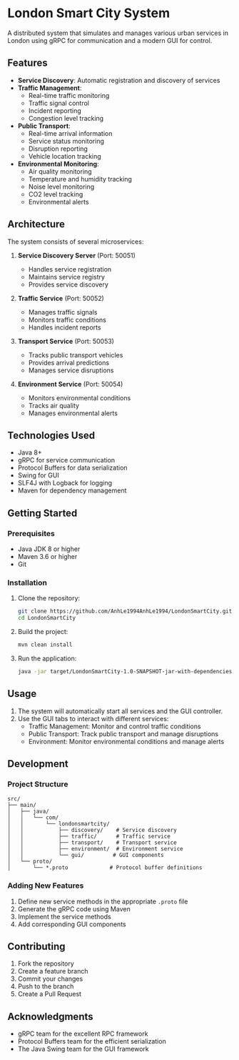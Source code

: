 # London Smart City System

A distributed system that simulates and manages various urban services in London using gRPC for communication and a modern GUI for control.

## Features

- **Service Discovery**: Automatic registration and discovery of services
- **Traffic Management**:
  - Real-time traffic monitoring
  - Traffic signal control
  - Incident reporting
  - Congestion level tracking
- **Public Transport**:
  - Real-time arrival information
  - Service status monitoring
  - Disruption reporting
  - Vehicle location tracking
- **Environmental Monitoring**:
  - Air quality monitoring
  - Temperature and humidity tracking
  - Noise level monitoring
  - CO2 level tracking
  - Environmental alerts

## Architecture

The system consists of several microservices:

1. **Service Discovery Server** (Port: 50051)
   - Handles service registration
   - Maintains service registry
   - Provides service discovery

2. **Traffic Service** (Port: 50052)
   - Manages traffic signals
   - Monitors traffic conditions
   - Handles incident reports

3. **Transport Service** (Port: 50053)
   - Tracks public transport vehicles
   - Provides arrival predictions
   - Manages service disruptions

4. **Environment Service** (Port: 50054)
   - Monitors environmental conditions
   - Tracks air quality
   - Manages environmental alerts

## Technologies Used

- Java 8+
- gRPC for service communication
- Protocol Buffers for data serialization
- Swing for GUI
- SLF4J with Logback for logging
- Maven for dependency management

## Getting Started

### Prerequisites

- Java JDK 8 or higher
- Maven 3.6 or higher
- Git

### Installation

1. Clone the repository:
   ```bash
   git clone https://github.com/AnhLe1994AnhLe1994/LondonSmartCity.git
   cd LondonSmartCity
   ```

2. Build the project:
   ```bash
   mvn clean install
   ```

3. Run the application:
   ```bash
   java -jar target/LondonSmartCity-1.0-SNAPSHOT-jar-with-dependencies.jar
   ```

## Usage

1. The system will automatically start all services and the GUI controller.
2. Use the GUI tabs to interact with different services:
   - Traffic Management: Monitor and control traffic conditions
   - Public Transport: Track public transport and manage disruptions
   - Environment: Monitor environmental conditions and manage alerts

## Development

### Project Structure

```
src/
├── main/
│   ├── java/
│   │   └── com/
│   │       └── londonsmartcity/
│   │           ├── discovery/    # Service discovery
│   │           ├── traffic/      # Traffic service
│   │           ├── transport/    # Transport service
│   │           ├── environment/  # Environment service
│   │           └── gui/         # GUI components
│   └── proto/
│       └── *.proto             # Protocol buffer definitions
```

### Adding New Features

1. Define new service methods in the appropriate `.proto` file
2. Generate the gRPC code using Maven
3. Implement the service methods
4. Add corresponding GUI components

## Contributing

1. Fork the repository
2. Create a feature branch
3. Commit your changes
4. Push to the branch
5. Create a Pull Request


## Acknowledgments

- gRPC team for the excellent RPC framework
- Protocol Buffers team for the efficient serialization
- The Java Swing team for the GUI framework 
